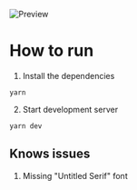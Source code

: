 ![Preview](https://i.imgur.com/ydMzeki.png)

# How to run

1. Install the dependencies

```
yarn
```

2. Start development server

```
yarn dev
```


## Knows issues

1. Missing "Untitled Serif" font
